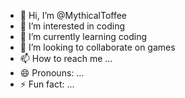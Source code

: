 - 👋 Hi, I’m @MythicalToffee
- 👀 I’m interested in coding
- 🌱 I’m currently learning coding
- 💞️ I’m looking to collaborate on games
- 📫 How to reach me ...
- 😄 Pronouns: ...
- ⚡ Fun fact: ...

<!---
MythicalToffee/MythicalToffee is a ✨ special ✨ repository because its `README.md` (this file) appears on your GitHub profile.
You can click the Preview link to take a look at your changes.
--->
